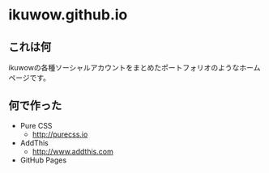 ikuwow.github.io
=========================

## これは何
ikuwowの各種ソーシャルアカウントをまとめたポートフォリオのようなホームページです。

## 何で作った

* Pure CSS
  * http://purecss.io
* AddThis
  * http://www.addthis.com
* GitHub Pages

